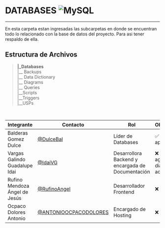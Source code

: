 # DATABASES ![MySQL](https://img.shields.io/badge/MySQL-005C84?style=for-the-badge&logo=mysql&logoColor=white)
---
En esta carpeta estan ingresadas las subcarpetas en donde se encuentran todo lo relacionado con la base de datos del proyecto. Para asi tener respaldo de ella.

   ## Estructura de Archivos
   >**|_Databases** <br>
   >|__ Backups<br>
   >|__ Data Dictionary<br>
   >|__ Diagrams<br>
   >|__ Queries <br>
   >|__Scripts<br>
   >|__Triggers<br>
   >|__USPs<br>
   <br> 

   
   |Integrante|Contacto|Rol|Observaciones|
   |----------|--------|---|-------------|
   |Balderas Gomez Dulce|[@DulceBal](https://github.com/Josue-Martinez-Otero)|Líder de Databases|✅ Revisado y aprobado.|
   |Vargas Galindo Guadalupe Idai  |[@IdaiVG](https://github.com/IdaiVG)|Desarrollora Backend y encargada de Documentación|❌ No ha agregado el diagrama actualizado|
   |Rufino Mendoza Ángel de Jesús|[@RufinoAngel](https://github.com/RufinoAngel)|Desarrollador Frontend|❌ Sin comentar|
   |Ocpaco Dolores Antonio |[@ANTONIOOCPACODOLORES](https://github.com/ANTONIOOCPACODOLORES)|Encargado de Hosting|❌ Sin comentar|
